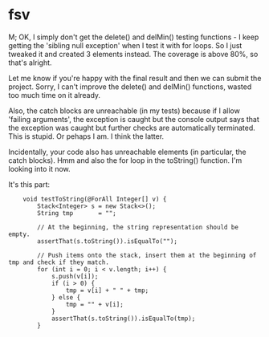 # fsv

M; OK, I simply don't get the delete() and delMin() testing functions - I keep getting the 'sibling null exception' when I test it with for loops.
So I just tweaked it and created 3 elements instead. The coverage is above 80%, so that's alright.

Let me know if you're happy with the final result and then we can submit the project. Sorry, I can't improve the delete() and delMin() functions, wasted too much time on it already.

Also, the catch blocks are unreachable (in my tests) because if I allow 'failing arguments', the exception is caught but the console output says that the exception was caught but further checks are automatically terminated. This is stupid. Or pehaps I am. I think the latter.

Incidentally, your code also has unreachable elements (in particular, the catch blocks). Hmm and also the for loop in the toString() function. I'm looking into it now.

It's this part:

```
	void testToString(@ForAll Integer[] v) {
		Stack<Integer> s = new Stack<>();
		String tmp       = "";
		
		// At the beginning, the string representation should be empty.
		assertThat(s.toString()).isEqualTo("");
		
		// Push items onto the stack, insert them at the beginning of tmp and check if they match.
		for (int i = 0; i < v.length; i++) {
			s.push(v[i]);
			if (i > 0) {
				tmp = v[i] + " " + tmp;
			} else {
				tmp = "" + v[i];
			}
			assertThat(s.toString()).isEqualTo(tmp);
		}

```
